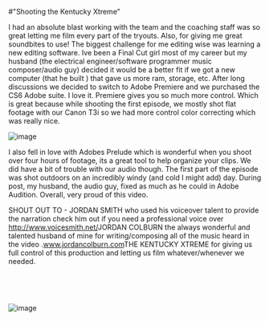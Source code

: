 #"Shooting the Kentucky Xtreme"

I had an absolute blast working with the team and the coaching staff was so great letting me film every part of the tryouts. Also, for giving me great soundbites to use! The biggest challenge for me editing wise was learning a new editing software. Ive been a Final Cut girl most of my career but my husband (the electrical engineer/software programmer music composer/audio guy) decided it would be a better fit if we got a new computer (that he built ) that gave us more ram, storage, etc. After long discussions we decided to switch to Adobe Premiere and we purchased the CS6 Adobe suite. I love it. Premiere gives you so much more control. Which is great because while shooting the first episode, we mostly shot flat footage with our Canon T3i so we had more control color correcting which was really nice.

<img alt="image" src="http://media.tumblr.com/d52f491efdf6b1f35a005bb94f46061c/tumblr_inline_moqzoa6K6E1qz4rgp.jpg" />

I also fell in love with Adobes Prelude which is wonderful when you shoot over four hours of footage, its a great tool to help organize your clips. We did have a bit of trouble with our audio though. The first part of the episode was shot outdoors on an incredibly windy (and cold I might add) day. During post, my husband, the audio guy, fixed as much as he could in Adobe Audition. Overall, very proud of this video.

SHOUT OUT TO - JORDAN SMITH  who used his voiceover talent to provide the narration  check him out if you need a professional voice over <a href="http://www.voicesmith.net/">http://www.voicesmith.net/</a>JORDAN COLBURN  the always wonderful and talented husband of mine for writing/composing all of the music heard in the video .<a href="http://www.jordancolburn.com/">www.jordancolburn.com</a>THE KENTUCKY XTREME  for giving us full control of this production and letting us film whatever/whenever we needed.

<img alt="" src="http://media.tumblr.com/7389fbf55d5b5a07fa674a9e7c9661e6/tumblr_inline_mor41k67Fy1qz4rgp.png" />

<img alt="" src="http://media.tumblr.com/19535e40c3e2b20e82943bd665a8afe5/tumblr_inline_mor41rrSJa1qz4rgp.jpg" />

&nbsp;

<img alt="image" src="http://media.tumblr.com/dddbc4aee4bb21eb9be7cb48798d931b/tumblr_inline_moqzo4MLYG1qz4rgp.jpg" />